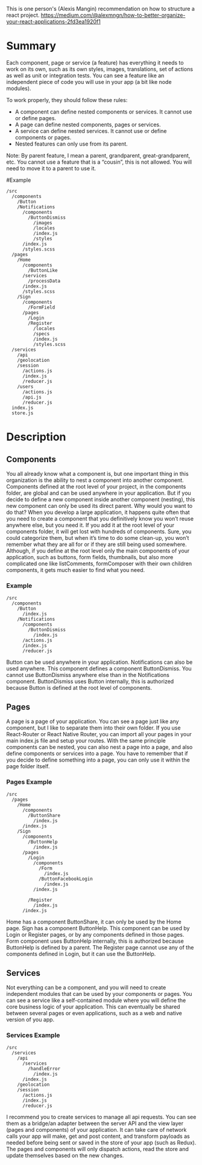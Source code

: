 This is one person's (Alexis Mangin) recommendation on how to structure a react project.
https://medium.com/@alexmngn/how-to-better-organize-your-react-applications-2fd3ea1920f1

# Summary
Each component, page or service (a feature) has everything it needs to work on its own, such as its own styles, images, translations, set of actions as well as unit or integration tests. You can see a feature like an independent piece of code you will use in your app (a bit like node modules).

To work properly, they should follow these rules:
* A component can define nested components or services. It cannot use or define pages.
* A page can define nested components, pages or services.
* A service can define nested services. It cannot use or define components or pages.
* Nested features can only use from its parent.

Note: By parent feature, I mean a parent, grandparent, great-grandparent, etc. You cannot use a feature that is a “cousin”, this is not allowed. You will need to move it to a parent to use it.

#Example

~~~~~
/src
  /components 
    /Button 
    /Notifications
      /components
        /ButtonDismiss  
          /images
          /locales
          /index.js
          /styles
      /index.js
      /styles.scss
  /pages
    /Home 
      /components 
        /ButtonLike
      /services
        /processData
      /index.js
      /styles.scss
    /Sign 
      /components 
        /FormField
      /pages
        /Login
        /Register 
          /locales
          /specs
          /index.js
          /styles.scss
  /services
    /api
    /geolocation
    /session
      /actions.js
      /index.js
      /reducer.js
    /users
      /actions.js
      /api.js
      /reducer.js
  index.js 
  store.js
~~~~~

# Description

## Components
You all already know what a component is, but one important thing in this organization is the ability to nest a component into another component.
Components defined at the root level of your project, in the components folder, are global and can be used anywhere in your application. But if you decide to define a new component inside another component (nesting), this new component can only be used its direct parent.
Why would you want to do that?
When you develop a large application, it happens quite often that you need to create a component that you definitively know you won’t reuse anywhere else, but you need it. If you add it at the root level of your components folder, it will get lost with hundreds of components. Sure, you could categorize them, but when it’s time to do some clean-up, you won’t remember what they are all for or if they are still being used somewhere.
Although, if you define at the root level only the main components of your application, such as buttons, form fields, thumbnails, but also more complicated one like listComments, formComposer with their own children components, it gets much easier to find what you need.

### Example

~~~~~
/src
  /components
    /Button
      /index.js
    /Notifications 
      /components 
        /ButtonDismiss 
          /index.js
      /actions.js
      /index.js
      /reducer.js
~~~~~

Button can be used anywhere in your application.
Notifications can also be used anywhere. This component defines a component ButtonDismiss. You cannot use ButtonDismiss anywhere else than in the Notifications component.
ButtonDismiss uses Button internally, this is authorized because Button is defined at the root level of components.

## Pages
A page is a page of your application. You can see a page just like any component, but I like to separate them into their own folder.
If you use React-Router or React Native Router, you can import all your pages in your main index.js file and setup your routes.
With the same principle components can be nested, you can also nest a page into a page, and also define components or services into a page. You have to remember that if you decide to define something into a page, you can only use it within the page folder itself.

### Pages Example

~~~~~
/src
  /pages
    /Home 
      /components
        /ButtonShare
          /index.js
      /index.js
    /Sign
      /components
        /ButtonHelp
          /index.js
      /pages
        /Login
          /components 
            /Form
              /index.js
            /ButtonFacebookLogin
              /index.js
          /index.js
       
        /Register
          /index.js
      /index.js
~~~~~

Home has a component ButtonShare, it can only be used by the Home page.
Sign has a component ButtonHelp. This component can be used by Login or Register pages, or by any components defined in those pages.
Form component uses ButtonHelp internally, this is authorized because ButtonHelp is defined by a parent.
The Register page cannot use any of the components defined in Login, but it can use the ButtonHelp.

## Services
Not everything can be a component, and you will need to create independent modules that can be used by your components or pages.
You can see a service like a self-contained module where you will define the core business logic of your application. This can eventually be shared between several pages or even applications, such as a web and native version of you app.

### Services Example

~~~~~
/src
  /services
    /api
      /services
        /handleError
          /index.js
      /index.js
    /geolocation 
    /session 
      /actions.js
      /index.js
      /reducer.js
~~~~~

I recommend you to create services to manage all api requests. You can see them as a bridge/an adapter between the server API and the view layer (pages and components) of your application. It can take care of network calls your app will make, get and post content, and transform payloads as needed before being sent or saved in the store of your app (such as Redux). The pages and components will only dispatch actions, read the store and update themselves based on the new changes.

